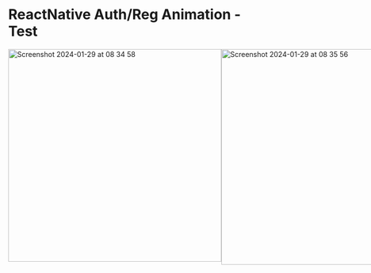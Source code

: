 # ReactNative Auth/Reg Animation - Test


<div style="display: flex; flex-direction: row;">
    <img width="430" alt="Screenshot 2024-01-29 at 08 34 58" src="https://github.com/PatchedDeveloper/RNAuthRegAnimation/assets/103842703/6b069236-b237-4ec7-b2da-afc2679de197">
    <img width="436" alt="Screenshot 2024-01-29 at 08 35 56" src="https://github.com/PatchedDeveloper/RNAuthRegAnimation/assets/103842703/7b0e506d-d01c-47d3-ae06-195ca9893923">
</div>
